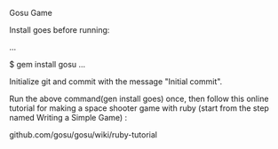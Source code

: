 Gosu Game

Install goes before running:

...

$ gem install gosu
...


Initialize git and commit with the message 
"Initial commit".

Run the above command(gen install goes) once, 
then follow this online tutorial for making a
space shooter game with ruby (start from the step
named Writing a Simple Game) :

github.com/gosu/gosu/wiki/ruby-tutorial